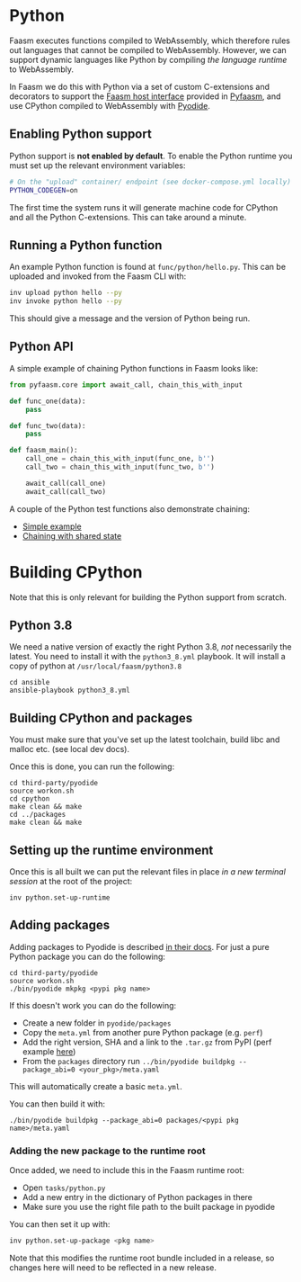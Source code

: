 # Python 

Faasm executes functions compiled to WebAssembly, which therefore rules out 
languages that cannot be compiled to WebAssembly. However, we can support 
dynamic languages like Python by compiling _the language runtime_ to WebAssembly. 

In Faasm we do this with Python via a set of custom C-extensions and decorators to support the 
[Faasm host interface](host_interface.md) provided in [Pyfaasm](https://github.com/Shillaker/pyfaasm),
and use CPython compiled to WebAssembly with [Pyodide](https://github.com/iodide-project/pyodide).

## Enabling Python support

Python support is **not enabled by default**. To enable the Python runtime you must set up the relevant
environment variables:

```bash
# On the "upload" container/ endpoint (see docker-compose.yml locally)
PYTHON_CODEGEN=on
```

The first time the system runs it will generate machine code for CPython and all the 
Python C-extensions. This can take around a minute. 

## Running a Python function

An example Python function is found at `func/python/hello.py`. This can be uploaded 
and invoked from the Faasm CLI with:

```bash
inv upload python hello --py
inv invoke python hello --py
```

This should give a message and the version of Python being run.

## Python API

A simple example of chaining Python functions in Faasm looks like:

```python
from pyfaasm.core import await_call, chain_this_with_input

def func_one(data):
    pass

def func_two(data):
    pass

def faasm_main():
    call_one = chain_this_with_input(func_one, b'')
    call_two = chain_this_with_input(func_two, b'')

    await_call(call_one)
    await_call(call_two)
```

A couple of the Python test functions also demonstrate chaining:

- [Simple example](../func/python/chain.py) 
- [Chaining with shared state](../func/python/dict_state.py) 

# Building CPython

Note that this is only relevant for building the Python support from scratch.

## Python 3.8

We need a native version of exactly the right Python 3.8, _not_ necessarily the
latest.  You need to install it with the `python3_8.yml` playbook. It will
install a copy of python at `/usr/local/faasm/python3.8`

```
cd ansible
ansible-playbook python3_8.yml
```

## Building CPython and packages

You must make sure that you've set up the latest toolchain, build libc and malloc etc. (see local dev docs).

Once this is done, you can run the following:

```
cd third-party/pyodide
source workon.sh
cd cpython
make clean && make
cd ../packages
make clean && make
```

## Setting up the runtime environment

Once this is all built we can put the relevant files in place _in a new terminal session_ at the root of the project:

```
inv python.set-up-runtime
```

## Adding packages

Adding packages to Pyodide is described [in their docs](https://github.com/iodide-project/pyodide/blob/master/docs/new_packages.md). For just a pure Python package you can do the following:

```
cd third-party/pyodide
source workon.sh
./bin/pyodide mkpkg <pypi pkg name>
```

If this doesn't work you can do the following:

- Create a new folder in `pyodide/packages`
- Copy the `meta.yml` from another pure Python package (e.g. `perf`)
- Add the right version, SHA and a link to the `.tar.gz` from PyPI (perf example [here](https://pypi.org/project/perf/))
- From the `packages` directory run `../bin/pyodide buildpkg --package_abi=0 <your_pkg>/meta.yaml`

This will automatically create a basic `meta.yml`.

You can then build it with:

```
./bin/pyodide buildpkg --package_abi=0 packages/<pypi pkg name>/meta.yaml
```

### Adding the new package to the runtime root

Once added, we need to include this in the Faasm runtime root:

- Open `tasks/python.py`
- Add a new entry in the dictionary of Python packages in there
- Make sure you use the right file path to the built package in pyodide

You can then set it up with:

```bash
inv python.set-up-package <pkg name>
```

Note that this modifies the runtime root bundle included in a release, so changes here will need to 
be reflected in a new release.

